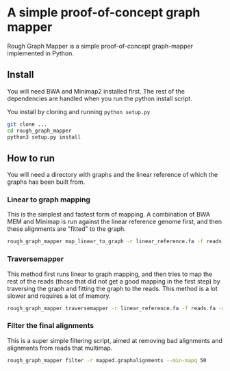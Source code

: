 


# A simple proof-of-concept graph mapper
Rough Graph Mapper is a simple proof-of-concept graph-mapper implemented in Python. 

## Install
You will need BWA and Minimap2 installed first. The rest of the dependencies are 
handled when you run the python install script.

You install by cloning and running `python setup.py`

```bash
git clone ...
cd rough_graph_mapper
python3 setup.py install
```

## How to run
You will need a directory with graphs and the linear reference of which the graphs has been built from.
### Linear to graph mapping
This is the simplest and fastest form of mapping. 
A combination of BWA MEM and Minimap is run against the linear reference genome 
first, and then these alignments are "fitted" to the graph.
```bash
rough_graph_mapper map_linear_to_graph -r linear_reference.fa -f reads.fa -d graphs_dir/ --chromosomes 1,2,3 > mapped.graphalignments
```

### Traversemapper
This method first runs linear to graph mapping, and then tries to map the rest of the reads 
(those that did not get a good mapping in the first step) by traversing the graph and fitting the graph to the reads.
This method is a lot slower and requires a lot of memory.
```bash
rough_graph_mapper traversemapper -r linear_reference.fa -f reads.fa -d graphs_dir/ --chromosomes 1,2,3 > mapped.graphalignments
```

### Filter the final alignments
This is a super simple filtering script, aimed at removing bad alignments and alignments from reads that multimap.
```bash
rough_graph_mapper filter -r mapped.graphalignments --min-mapq 50
```
